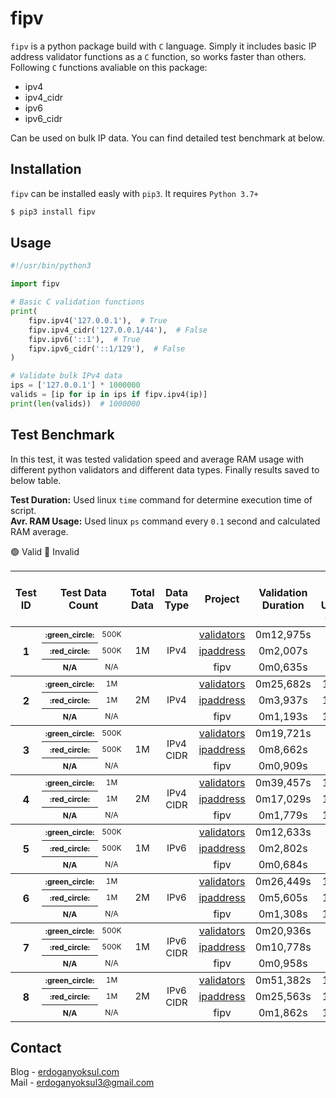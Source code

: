 # fipv
`fipv` is a python package build with `C` language. Simply it includes basic IP address validator functions as a `C` function, so works faster than others. Following `C` functions avaliable on this package:
- ipv4
- ipv4_cidr
- ipv6
- ipv6_cidr

Can be used on bulk IP data. You can find detailed test benchmark at below.

## Installation
`fipv` can be installed easly with `pip3`. It requires `Python 3.7+`
```sh
$ pip3 install fipv
```
## Usage
```python
#!/usr/bin/python3

import fipv

# Basic C validation functions
print(
    fipv.ipv4('127.0.0.1'),  # True
    fipv.ipv4_cidr('127.0.0.1/44'),  # False
    fipv.ipv6('::1'),  # True
    fipv.ipv6_cidr('::1/129'),  # False
)

# Validate bulk IPv4 data
ips = ['127.0.0.1'] * 1000000
valids = [ip for ip in ips if fipv.ipv4(ip)]
print(len(valids))  # 1000000
```

## Test Benchmark
In this test, it was tested validation speed and average RAM usage with different python validators and different data types. Finally results saved to below table.

<b>Test Duration:</b> Used linux `time` command for determine execution time of script.<br/>
<b>Avr. RAM Usage:</b> Used linux `ps` command every `0.1` second and calculated RAM average.

:green_circle: Valid :red_circle: Invalid
<table>
  <thead>
    <tr>
      <th align="center" scope="col">Test ID</th>
      <th align="center" scope="col" colspan="2" scope="colgroup">Test Data Count</th>
      <th align="center" scope="col">Total Data</th>
      <th align="center" scope="col">Data Type</th>
      <th align="center">Project</th>
      <th align="center">Validation Duration</th>
      <th align="center">Avr. RAM Usage (MB)</th>
    </tr>
  </thead>
  <tbody>
    <tr>
      <th align="center" rowspan="3" scope="rowgroup" >1</th>
      <th align="center" scope="row" style="font-size: 12px;">:green_circle:</th>
      <td align="center" style="font-size: 12px; ">500K</td>
      <td align="center" style="font-size: 15px; " rowspan="3">1M</td>
      <td align="center" style="font-size: 15px; " rowspan="3">IPv4</td>
      <td align="center"><a href="https://github.com/kvesteri/validators" target="_blank">validators</a></td>
      <td align="center">0m12,975s</td>
      <td align="center">85M</td>
    </tr>
    <tr>
      <th align="center" scope="row" style="font-size: 12px;">:red_circle:</th>
      <td align="center" style="font-size: 12px; ">500K</td>
      <td align="center"><a href="https://docs.python.org/3/library/ipaddress.html" target="_blank">ipaddress</a></td>
      <td align="center">0m2,007s</td>
      <td align="center">80M</td>
    </tr>
    <tr>
      <th align="center" scope="row" style="font-size: 12px;">N/A</th>
      <td align="center" style="font-size: 12px; ">N/A</td>
      <td align="center">fipv</td>
      <td align="center">0m0,635s</td>
      <td align="center">76M</td>
    </tr>
  </tbody>
  <tbody>
    <tr>
      <th align="center" rowspan="3" scope="rowgroup" >2</th>
      <th align="center" scope="row" style="font-size: 12px;">:green_circle:</th>
      <td align="center" style="font-size: 12px; ">1M</td>
      <td align="center" style="font-size: 15px; " rowspan="3">2M</td>
      <td align="center" style="font-size: 15px; " rowspan="3">IPv4</td>
      <td align="center"><a href="https://github.com/kvesteri/validators" target="_blank">validators</a></td>
      <td align="center">0m25,682s</td>
      <td align="center">151M</td>
    </tr>
    <tr>
      <th align="center" scope="row" style="font-size: 12px;">:red_circle:</th>
      <td align="center" style="font-size: 12px; ">1M</td>
      <td align="center"><a href="https://docs.python.org/3/library/ipaddress.html" target="_blank">ipaddress</a></td>
      <td align="center">0m3,937s</td>
      <td align="center">154M</td>
    </tr>
    <tr>
      <th align="center" scope="row" style="font-size: 12px;">N/A</th>
      <td align="center" style="font-size: 12px; ">N/A</td>
      <td align="center">fipv</td>
      <td align="center">0m1,193s</td>
      <td align="center">150M</td>
    </tr>
  </tbody>
  <tbody>
    <tr>
      <th align="center" rowspan="3" scope="rowgroup" >3</th>
      <th align="center" scope="row" style="font-size: 12px;">:green_circle:</th>
      <td align="center" style="font-size: 12px; ">500K</td>
      <td align="center" style="font-size: 15px; " rowspan="3">1M</td>
      <td align="center" style="font-size: 15px; " rowspan="3">IPv4 CIDR</td>
      <td align="center"><a href="https://github.com/kvesteri/validators" target="_blank">validators</a></td>
      <td align="center">0m19,721s</td>
      <td align="center">96M</td>
    </tr>
    <tr>
      <th align="center" scope="row" style="font-size: 12px;">:red_circle:</th>
      <td align="center" style="font-size: 12px; ">500K</td>
      <td align="center"><a href="https://docs.python.org/3/library/ipaddress.html" target="_blank">ipaddress</a></td>
      <td align="center">0m8,662s</td>
      <td align="center">89M</td>
    </tr>
    <tr>
      <th align="center" scope="row" style="font-size: 12px;">N/A</th>
      <td align="center" style="font-size: 12px; ">N/A</td>
      <td align="center">fipv</td>
      <td align="center">0m0,909s</td>
      <td align="center">77M</td>
    </tr>
  </tbody>
  <tbody>
    <tr>
      <th align="center" rowspan="3" scope="rowgroup" >4</th>
      <th align="center" scope="row" style="font-size: 12px;">:green_circle:</th>
      <td align="center" style="font-size: 12px; ">1M</td>
      <td align="center" style="font-size: 15px; " rowspan="3">2M</td>
      <td align="center" style="font-size: 15px; " rowspan="3">IPv4 CIDR</td>
      <td align="center"><a href="https://github.com/kvesteri/validators" target="_blank">validators</a></td>
      <td align="center">0m39,457s</td>
      <td align="center">179M</td>
    </tr>
    <tr>
      <th align="center" scope="row" style="font-size: 12px;">:red_circle:</th>
      <td align="center" style="font-size: 12px; ">1M</td>
      <td align="center"><a href="https://docs.python.org/3/library/ipaddress.html" target="_blank">ipaddress</a></td>
      <td align="center">0m17,029s</td>
      <td align="center">174M</td>
    </tr>
    <tr>
      <th align="center" scope="row" style="font-size: 12px;">N/A</th>
      <td align="center" style="font-size: 12px; ">N/A</td>
      <td align="center">fipv</td>
      <td align="center">0m1,779s</td>
      <td align="center">174M</td>
    </tr>
  </tbody>
  <tbody>
    <tr>
      <th align="center" rowspan="3" scope="rowgroup" >5</th>
      <th align="center" scope="row" style="font-size: 12px;">:green_circle:</th>
      <td align="center" style="font-size: 12px; ">500K</td>
      <td align="center" style="font-size: 15px; " rowspan="3">1M</td>
      <td align="center" style="font-size: 15px; " rowspan="3">IPv6</td>
      <td align="center"><a href="https://github.com/kvesteri/validators" target="_blank">validators</a></td>
      <td align="center">0m12,633s</td>
      <td align="center">96M</td>
    </tr>
    <tr>
      <th align="center" scope="row" style="font-size: 12px;">:red_circle:</th>
      <td align="center" style="font-size: 12px; ">500K</td>
      <td align="center"><a href="https://docs.python.org/3/library/ipaddress.html" target="_blank">ipaddress</a></td>
      <td align="center">0m2,802s</td>
      <td align="center">92M</td>
    </tr>
    <tr>
      <th align="center" scope="row" style="font-size: 12px;">N/A</th>
      <td align="center" style="font-size: 12px; ">N/A</td>
      <td align="center">fipv</td>
      <td align="center">0m0,684s</td>
      <td align="center">87M</td>
    </tr>
  </tbody>
  <tbody>
    <tr>
      <th align="center" rowspan="3" scope="rowgroup" >6</th>
      <th align="center" scope="row" style="font-size: 12px;">:green_circle:</th>
      <td align="center" style="font-size: 12px; ">1M</td>
      <td align="center" style="font-size: 15px; " rowspan="3">2M</td>
      <td align="center" style="font-size: 15px; " rowspan="3">IPv6</td>
      <td align="center"><a href="https://github.com/kvesteri/validators" target="_blank">validators</a></td>
      <td align="center">0m26,449s</td>
      <td align="center">183M</td>
    </tr>
    <tr>
      <th align="center" scope="row" style="font-size: 12px;">:red_circle:</th>
      <td align="center" style="font-size: 12px; ">1M</td>
      <td align="center"><a href="https://docs.python.org/3/library/ipaddress.html" target="_blank">ipaddress</a></td>
      <td align="center">0m5,605s</td>
      <td align="center">177M</td>
    </tr>
    <tr>
      <th align="center" scope="row" style="font-size: 12px;">N/A</th>
      <td align="center" style="font-size: 12px; ">N/A</td>
      <td align="center">fipv</td>
      <td align="center">0m1,308s</td>
      <td align="center">172M</td>
    </tr>
  </tbody>
  <tbody>
    <tr>
      <th align="center" rowspan="3" scope="rowgroup" >7</th>
      <th align="center" scope="row" style="font-size: 12px;">:green_circle:</th>
      <td align="center" style="font-size: 12px; ">500K</td>
      <td align="center" style="font-size: 15px; " rowspan="3">1M</td>
      <td align="center" style="font-size: 15px; " rowspan="3">IPv6 CIDR</td>
      <td align="center"><a href="https://github.com/kvesteri/validators" target="_blank">validators</a></td>
      <td align="center">0m20,936s</td>
      <td align="center">99M</td>
    </tr>
    <tr>
      <th align="center" scope="row" style="font-size: 12px;">:red_circle:</th>
      <td align="center" style="font-size: 12px; ">500K</td>
      <td align="center"><a href="https://docs.python.org/3/library/ipaddress.html" target="_blank">ipaddress</a></td>
      <td align="center">0m10,778s</td>
      <td align="center">95M</td>
    </tr>
    <tr>
      <th align="center" scope="row" style="font-size: 12px;">N/A</th>
      <td align="center" style="font-size: 12px; ">N/A</td>
      <td align="center">fipv</td>
      <td align="center">0m0,958s</td>
      <td align="center">93M</td>
    </tr>
  </tbody>
  <tbody>
    <tr>
      <th align="center" rowspan="3" scope="rowgroup" >8</th>
      <th align="center" scope="row" style="font-size: 12px;">:green_circle:</th>
      <td align="center" style="font-size: 12px; ">1M</td>
      <td align="center" style="font-size: 15px; " rowspan="3">2M</td>
      <td align="center" style="font-size: 15px; " rowspan="3">IPv6 CIDR</td>
      <td align="center"><a href="https://github.com/kvesteri/validators" target="_blank">validators</a></td>
      <td align="center">0m51,382s</td>
      <td align="center">184M</td>
    </tr>
    <tr>
      <th align="center" scope="row" style="font-size: 12px;">:red_circle:</th>
      <td align="center" style="font-size: 12px; ">1M</td>
      <td align="center"><a href="https://docs.python.org/3/library/ipaddress.html" target="_blank">ipaddress</a></td>
      <td align="center">0m25,563s</td>
      <td align="center">184M</td>
    </tr>
    <tr>
      <th align="center" scope="row" style="font-size: 12px;">N/A</th>
      <td align="center" style="font-size: 12px; ">N/A</td>
      <td align="center">fipv</td>
      <td align="center">0m1,862s</td>
      <td align="center">168M</td>
    </tr>
  </tbody>
</table>

## Contact
Blog - [erdoganyoksul.com](https://www.erdoganyoksul.com)<br/>
Mail - erdoganyoksul3@gmail.com
